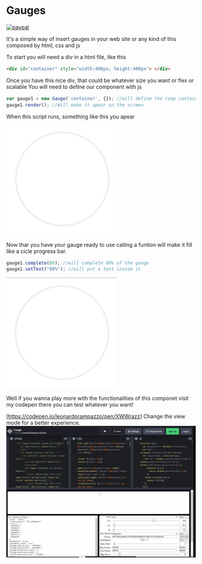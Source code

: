 # Gauges

[![paypal](https://www.paypalobjects.com/en_US/i/btn/btn_donateCC_LG.gif)](https://www.paypal.com/cgi-bin/webscr?cmd=_s-xclick&hosted_button_id=NNFE9L9JXPNRJ&source=url)

It's a simple way of insert gauges in your web site or any kind of this composed by html, css and js

To start you will need a div in a html file, like this 

```html
<div id="container" style="width:400px; height:400px"> </div> 
```

Once you have this nice div, that could be whatever size you want or flex or scalable
You will need to define our component with js

```javascript
var gauge1 = new Gauge('container', {}); //will define the comp container is the name of the div, and {} are the configs of the gauge                                              //if you dont pass nothing it will take the defaults;
gauge1.render(); //Will make it apear on the screen
```
When this script runs, something like this you apear

![](image/defined_gauge.png)

Now thar you have your gauge ready to use calling a funtion will make it fill like a cicle progress bar. 

```javascript
gauge1.complete(80); //will complete 80% of the gauge
gauge1.setText("80%"); //will put a text inside it
```

![](image/gauge_completing.gif)

Well if you wanna play more with the functionalities of this componet visit my codepen 
there you can test   whatever you want!


[https://codepen.io/leonardorampazzo/pen/XWWrazz]
Change the view mode for a better experience. 
![](image/codepen.gif)







